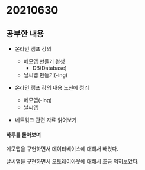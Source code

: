 # 20210630

## 공부한 내용
+ 온라인 캠프 강의
  - 메모앱 만들기 완성
    * DB(Database)
  - 날씨앱 만들기(-ing)

+ 온라인 캠프 강의 내용 노션에 정리
  - 메모앱(-ing)
  - 날씨앱

+ 네트워크 관련 자료 읽어보기

#### 하루를 돌아보며
메모앱을 구현하면서 데이터베이스에 대해서 배웠다.

날씨앱을 구현하면서 오토레이아웃에 대해서 조금 익혀보았다.
